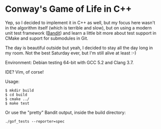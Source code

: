 # Conway's Game of Life in C++

Yep, so I decided to implement it in C++ as well, but my focus here
wasn't in the algorithm itself (which is terrible and slow), but on using 
a modern unit test framework (<a href="http://banditcpp.org/">Bandit</a>)
and learn a little bit more about test support in CMake and suport for
submodules in Git.

The day is beautiful outside but yeah, I decided to stay all the day
long in my room. Not the best Saturday ever, but I'm still alive at least :-)

Environment: Debian testing 64-bit with GCC 5.2 and Clang 3.7.

IDE? Vim, of corse!

Usage:
```
$ mkdir build
$ cd build
$ cmake ../
$ make test
```

Or use the "pretty" Bandit output, inside the build directory:
```
./gof_tests --reporter=spec
```
